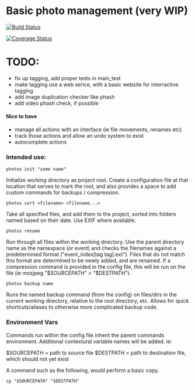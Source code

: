 # Basic photo management (very WIP)

[![Build Status](https://travis-ci.org/internetimagery/photos.svg?branch=master)](https://travis-ci.org/internetimagery/photos)

[![Coverage Status](https://coveralls.io/repos/github/internetimagery/photos/badge.svg?branch=master)](https://coveralls.io/github/internetimagery/photos?branch=master)

# TODO:

- fix up tagging, add proper tests in main_test
- make tagging use a web serice, with a basic website for interractive tagging
- add image duplication checker like phash
- add video phash check, if possible

#### Nice to have
- manage all actions with an interface (ie file movements, renames etc)
- track those actions and allow an undo system to exist
- autocomplete actions

### Intended use:

```
photos init "some name"
```

Initialize working directory as project root. Create a configuration file at that location that serves to mark the root, and also provides a space to add custom commands for backups / compression.

```
photos sort <filename> <filename...>
```

Take all specified files, and add them to the project, sorted into folders named based on their date. Use EXIF where available.

```
photos rename
```

Run through all files within the working directory.
Use the parent directory name as the namespace (or event) and checks the filenames against a predetermined format ("event_index[tag tag].ext"). Files that do not match this format are determined to be newly added, and are renamed. If a compression command is provided in the config file, this will be run on the file (ie mozjpeg "$SOURCEPATH" > "$DESTPATH").

```
photos backup name
```

Runs the named backup command (from the config) on files/dirs in the current working directory, relative to the root directory, etc. Allows for quick shortcuts/aliases to otherwise more complicated backup code.

### Environment Vars

Commands run within the config file inherit the parent commands environment. Additional contextural variable names will be added. ie:

$SOURCEPATH = path to source file
$DESTPATH = path to destination file, which should not yet exist

A command such as the following, would perform a basic copy.

```
cp "$SOURCEPATH" "$DESTPATH"
```
